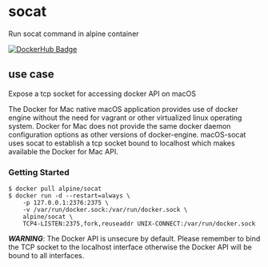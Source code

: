 # socat

Run socat command in alpine container

[![DockerHub Badge](http://dockeri.co/image/alpine/socat)](https://hub.docker.com/r/alpine/socat/)


## use case

Expose a tcp socket for accessing docker API on macOS

The Docker for Mac native macOS application provides use of docker engine without the need for vagrant or other virtualized linux operating system. Docker for Mac does not provide the same docker daemon configuration options as other versions of docker-engine. macOS-socat uses socat to establish a tcp socket bound to localhost which makes available the Docker for Mac API.

### Getting Started
```
$ docker pull alpine/socat
$ docker run -d --restart=always \
    -p 127.0.0.1:2376:2375 \
    -v /var/run/docker.sock:/var/run/docker.sock \
    alpine/socat \
    TCP4-LISTEN:2375,fork,reuseaddr UNIX-CONNECT:/var/run/docker.sock
```

***WARNING***: The Docker API is unsecure by default. Please remember to bind the TCP socket to the localhost interface otherwise the Docker API will be bound to all interfaces.
